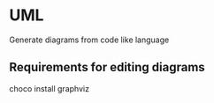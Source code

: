 # UML

Generate diagrams from code like language

## Requirements for editing diagrams

choco install graphviz
